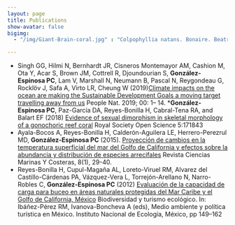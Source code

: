 ```yaml
---
layout: page
title: Publications
show-avatar: false
bigimg:  
  - "/img/Giant-Brain-coral.jpg" : "Colpophyllia natans. Bonaire. Beatrice Hudry"

---
```


 * Singh GG, Hilmi N, Bernhardt JR, Cisneros Montemayor AM, Cashion M, Ota Y, Acar S, Brown JM, Cottrell R, Djoundourian S, __González‐Espinosa PC__, Lam V, Marshall N, Neumann B, Pascal N, Reygondeau G, Rocklӧv J, Safa A, Virto LR, Cheung W (2019)[Climate impacts on the ocean are making the Sustainable Development Goals a moving target travelling away from us](https://doi.org/10.1002/pan3.26) People Nat. 2019; 00: 1– 14. 
 *__González-Espinosa PC__, Paz-García DA, Reyes-Bonilla H, Cabral-Tena RA, and Balart EF (2018) [Evidence of sexual dimorphism in skeletal morphology of a gonochoric reef coral](https://doi.org/10.1098/rsos.171843) Royal Society Open Science 5:171843
 * Ayala-Bocos A, Reyes-Bonilla H, Calderón-Aguilera LE, Herrero-Perezrul MD, __González-Espinosa PC__ (2015). [Proyección de cambios en la temperatura superficial del mar del Golfo de California y efectos sobre la abundancia y distribución de especies arrecifales](https://doi.org/10.15359/revmar.8-1.2) Revista Ciencias Marinas Y Costeras, 8(1), 29-40. 
 * Reyes-Bonilla H, Cupul-Magaña AL, Loreto-Viruel RM, Alvarez del Castillo-Cárdenas PA, Vázquez-Vera L, Torrejón-Arellano N,
Narro-Robles C, __González-Espinosa PC__ (2012) [Evaluación de la capacidad de carga para buceo en áreas naturales protegidas del Mar Caribe y el Golfo de California, México](https://books.google.ca/books?id=BAHYkvJihDwC&pg=PA149&source=gbs_toc_r&cad=4#v=onepage&q&f=false) Biodiversidad y turismo ecológico. In: Ibáñez-Pérez RM, Ivanova-Boncheva A (eds), Medio ambiente y política turística en México. Instituto Nacional de Ecología, México, pp 149–162 
